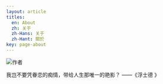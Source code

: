 ```yaml
---
layout: article
titles:
  en: About
  zh: 关于
  zh-Hans: 关于
  zh-Hant: 關於
key: page-about
---
```


![作者](http://muxxo.github.io/img/avatar-xmy.jpg)

我岂不要凭眷恋的痴情，带给人生那唯一的艳影？
——《浮士德 》 

